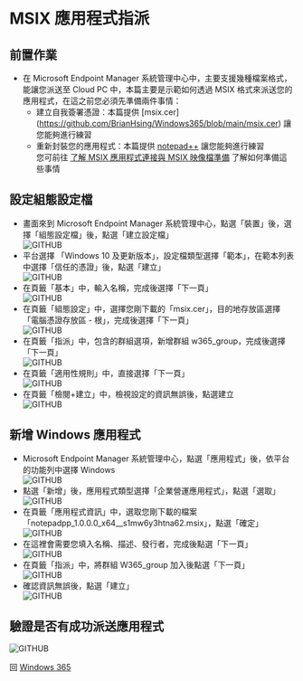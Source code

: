 # MSIX 應用程式指派

## 前置作業
- 在 Microsoft Endpoint Manager 系統管理中心中，主要支援幾種檔案格式，能讓您派送至 Cloud PC 中，本篇主要是示範如何透過 MSIX 格式來派送您的應用程式，在這之前您必須先準備兩件事情：<br>
  - 建立自我簽署憑證：本篇提供 [msix.cer] (https://github.com/BrianHsing/Windows365/blob/main/msix.cer) 讓您能夠進行練習<br>
  - 重新封裝您的應用程式：本篇提供 [notepad++](https://github.com/BrianHsing/Windows365/blob/main/notepadpp_1.0.0.0_x64__s1mw6y3htna62.msix) 讓您能夠進行練習<br>
您可前往 [了解 MSIX 應用程式連接與 MSIX 映像檔準備](https://github.com/BrianHsing/Azure-Virtual-Desktop/blob/master/MSIX-package.md) 了解如何準備這些事情<br>

## 設定組態設定檔

- 畫面來到 Microsoft Endpoint Manager 系統管理中心，點選「裝置」後，選擇「組態設定檔」後，點選「建立設定檔」<br>
  ![GITHUB](https://github.com/BrianHsing/Windows365/blob/main/images/msix1.png "msix1")<br>
- 平台選擇 「Windows 10 及更新版本」，設定檔類型選擇「範本」，在範本列表中選擇「信任的憑證」後，點選「建立」<br>
  ![GITHUB](https://github.com/BrianHsing/Windows365/blob/main/images/msix2.png "msix2")<br>
- 在頁籤「基本」中，輸入名稱，完成後選擇「下一頁」<br>
  ![GITHUB](https://github.com/BrianHsing/Windows365/blob/main/images/msix3.png "msix3")<br>
- 在頁籤「組態設定」中，選擇您剛下載的「msix.cer」，目的地存放區選擇「電腦憑證存放區 - 根」，完成後選擇「下一頁」<br>
  ![GITHUB](https://github.com/BrianHsing/Windows365/blob/main/images/msix4.png "msix4")<br>
- 在頁籤「指派」中，包含的群組選項，新增群組 w365_group，完成後選擇「下一頁」<br>
  ![GITHUB](https://github.com/BrianHsing/Windows365/blob/main/images/msix5.png "msix5")<br>
-  在頁籤「適用性規則」中，直接選擇「下一頁」<br>
  ![GITHUB](https://github.com/BrianHsing/Windows365/blob/main/images/msix6-1.png "msix6-1")<br>
-  在頁籤「檢閱+建立」中，檢視設定的資訊無誤後，點選建立<br>
  ![GITHUB](https://github.com/BrianHsing/Windows365/blob/main/images/msix7.png "msix7")<br>
## 新增 Windows 應用程式

- Microsoft Endpoint Manager 系統管理中心，點選「應用程式」後，依平台的功能列中選擇 Windows<br>
  ![GITHUB](https://github.com/BrianHsing/Windows365/blob/main/images/msix8.png "msix8")<br>
- 點選「新增」後，應用程式類型選擇「企業營運應用程式」，點選「選取」<br>
  ![GITHUB](https://github.com/BrianHsing/Windows365/blob/main/images/msix9.png "msix9")<br>
- 在頁籤「應用程式資訊」中，選取您剛下載的檔案「notepadpp_1.0.0.0_x64__s1mw6y3htna62.msix」，點選「確定」<br>
  ![GITHUB](https://github.com/BrianHsing/Windows365/blob/main/images/msix10.png "msix10")<br>
- 在這裡會需要您填入名稱、描述、發行者，完成後點選「下一頁」<br>
  ![GITHUB](https://github.com/BrianHsing/Windows365/blob/main/images/msix11.png "msix11")<br>
- 在頁籤「指派」中，將群組 W365_group 加入後點選「下一頁」<br>
  ![GITHUB](https://github.com/BrianHsing/Windows365/blob/main/images/msix12.png "msix12")<br>
- 確認資訊無誤後，點選「建立」<br>
  ![GITHUB](https://github.com/BrianHsing/Windows365/blob/main/images/msix13.png "msix13")<br>

## 驗證是否有成功派送應用程式

![GITHUB](https://github.com/BrianHsing/Windows365/blob/main/images/msix14.png "msix14")<br>

回 [Windows 365](https://github.com/BrianHsing/Windows365)<br>